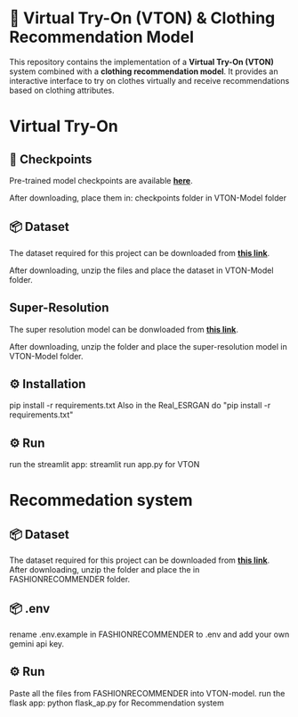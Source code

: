# 👗 Virtual Try-On (VTON) & Clothing Recommendation Model

This repository contains the implementation of a **Virtual Try-On (VTON)** system combined with a **clothing recommendation model**. It provides an interactive interface to try on clothes virtually and receive recommendations based on clothing attributes.

# Virtual Try-On
## 🔗 Checkpoints
Pre-trained model checkpoints are available **[here](<https://drive.google.com/drive/folders/1p3MM7GfNOGZgKUMmjPXZbnZ-o1SsOdVW?usp=sharing>)**.

After downloading, place them in: checkpoints folder in VTON-Model folder


## 📦 Dataset
The dataset required for this project can be downloaded from **[this link](<https://drive.google.com/file/d/1BJS9t1MrNtogHVVsiFSU5gxPCNlnH7cW/view?usp=sharing>)**.

After downloading, unzip the files and place the dataset in VTON-Model folder.

## Super-Resolution
The super resolution model can be donwloaded from **[this link](<https://drive.google.com/file/d/1BJS9t1MrNtogHVVsiFSU5gxPCNlnH7cW/view?usp=sharing>)**.

After downloading, unzip the folder and place the super-resolution model in VTON-Model folder.

## ⚙️ Installation
pip install -r requirements.txt
Also in the Real_ESRGAN do "pip install -r requirements.txt"

## ⚙️ Run
run the streamlit app: streamlit run app.py for VTON

# Recommedation system
## 📦 Dataset
The dataset required for this project can be downloaded from **[this link](<https://drive.google.com/file/d/1aG44QCPNlVLnD61tJPCpfP8fWE9k3Til/view?usp=sharing>)**.
After downloading, unzip the folder and place the in FASHIONRECOMMENDER folder.

## 📦 .env
rename .env.example in FASHIONRECOMMENDER to .env and add your own gemini api key.

## ⚙️ Run

Paste all the files from FASHIONRECOMMENDER into VTON-model.
run the flask app: python flask_ap.py for Recommendation system






